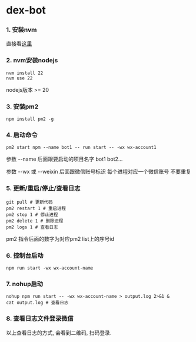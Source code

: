 # dex-bot
### 1. 安装nvm 
 直接看[这里](https://github.com/nvm-sh/nvm?tab=readme-ov-file#installing-and-updating)

### 2. nvm安装nodejs 
```
nvm install 22 
nvm use 22 
```
nodejs版本 >= 20

### 3. 安装pm2 
```
npm install pm2 -g 
```

### 4. 启动命令
```
pm2 start npm --name bot1 -- run start -- -wx wx-account1
```
参数 --name 后面跟要启动的项目名字 bot1 bot2... 

参数 --wx 或 --weixin 后面跟微信账号标识 每个进程对应一个微信账号 不要重复

### 5. 更新/重启/停止/查看日志
```
git pull # 更新代码 
pm2 restart 1 # 重启进程
pm2 stop 1 # 停止进程
pm2 delete 1 # 删除进程
pm2 logs 1 # 查看日志
```
pm2 指令后面的数字为对应pm2 list上的序号id

### 6. 控制台启动
```
npm run start -wx wx-account-name
```

### 7. nohup启动
```
nohup npm run start -- -wx wx-account-name > output.log 2>&1 &
cat output.log # 查看日志
```

### 8. 查看日志文件登录微信
以上查看日志的方式, 会看到二维码, 扫码登录.